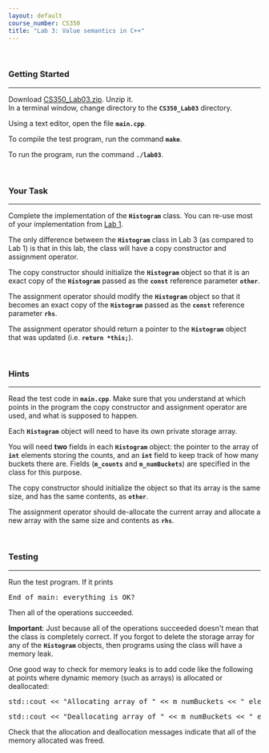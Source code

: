 ```yaml
---
layout: default
course_number: CS350
title: "Lab 3: Value semantics in C++"
---
```



<br>

### Getting Started

--- --- --- --- --- --- --- --- --- --- --- --- --- --- --- --- --- --- --- --- --- --- --- ---

Download [CS350_Lab03.zip](CS350_Lab03.zip).  Unzip it.  
In a terminal window, change directory to the **```CS350_Lab03```** directory.

Using a text editor, open the file **```main.cpp```**.

To compile the test program, run the command **```make```**.

To run the program, run the command **```./lab03```**.



<br>

### Your Task

--- --- --- --- --- --- --- --- --- --- --- --- --- --- --- --- --- --- --- --- --- --- --- ---

Complete the implementation of the **```Histogram```** class.
You can re-use most of your implementation from [Lab 1](lab01.html).

The only difference between the **```Histogram```** class in Lab 3 (as compared to Lab 1) is that in this lab, the class 
will have a copy constructor and assignment operator.

The copy constructor should initialize the **```Histogram```** object so that it is an exact copy of the 
**```Histogram```** passed as the **```const```** reference parameter **```other```**.

The assignment operator should modify the **```Histogram```** object so that it becomes an exact copy of the 
**```Histogram```** passed as the **```const```** reference parameter **```rhs```**.

The assignment operator should return a pointer to the **```Histogram```** object that was updated 
(i.e. **```return *this;```**).



<br>

### Hints

--- --- --- --- --- --- --- --- --- --- --- --- --- --- --- --- --- --- --- --- --- --- --- ---

Read the test code in **```main.cpp```**.  Make sure that you understand at which points in the program the copy 
constructor and assignment operator are used, and what is supposed to happen.

Each **```Histogram```** object will need to have its own private storage array.

You will need **two** fields in each **```Histogram```** object: the pointer to the array of **```int```** elements 
storing the counts, and an **```int```** field to keep track of how many buckets there are.  Fields 
(**```m_counts```** and **```m_numBuckets```**) are specified in the class for this purpose.

The copy constructor should initialize the object so that its array is
the same size, and has the same contents, as **```other```**.

The assignment operator should de-allocate the current array and allocate a new array with the same size and contents 
as **```rhs```**.



<br>

### Testing

--- --- --- --- --- --- --- --- --- --- --- --- --- --- --- --- --- --- --- --- --- --- --- ---

Run the test program.  If it prints

<pre>
End of main: everything is OK?
</pre>

Then all of the operations succeeded.

**Important**: Just because all of the operations succeeded doesn't mean that the class is completely correct.  If you 
forgot to delete the storage array for any of the **```Histogram```** objects, then programs using the class will have 
a memory leak.

One good way to check for memory leaks is to add code like the
following at points where dynamic memory (such as arrays) is allocated
or deallocated:

<pre>
std::cout << "Allocating array of " << m_numBuckets << " elements" << std::endl;
</pre>

<pre>
std::cout << "Deallocating array of " << m_numBuckets << " elements" << std::endl;
</pre>

Check that the allocation and deallocation messages indicate that all of the memory allocated was freed.
